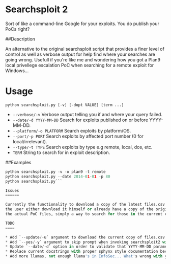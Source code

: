 Searchsploit 2
==============

Sort of like a command-line Google for your exploits. You do publish your PoCs right?

##Description

An alternative to the original searchsploit script that provides a finer level of control as well as verbose output for help find
where your searches are going wrong. Usefull if you're like me and wondering how you got a Plan9 local privellege escalation PoC when 
searching for a remote exploit for Windows... 

Usage
=====

`python searchsploit.py [-v] [-dopt VALUE] [term ...]`

* `--verbose/-v` Verbose output telling you if and where your query failed.
* `--date/-d YYYY-MM-DD` Search for exploits published on or before YYYY-MM-DD.
* `--platform/-o PLATFORM` Search exploits by platform/OS.
* `--port/-p PORT` Search exploits by affected port number (0 for local/irrelevant).
* `--type/-t TYPE` Search exploits by type e.g remote, local, dos, etc.
* `TERM` String to search for in exploit description.

##Examples

```python searchsploit.py --platform windows --type remote MS08-067
python searchsploit.py -v -o plan9 -t remote
python searchsploit.py --date 2014-01-01 -p 80
python searchsploit.py```

Issues
======

Currently the functionality to download a copy of the latest files.csv (the ExploitDB) is not complete therefor it requires that
the user either download it himself or already have a copy of the original searchsploit tool installed. This tool does not provide
the actual PoC files, simply a way to search for those in the current copy of files.csv available to it at the time.

TODO
====

* Add `--update/-u` argument to download the current copy of files.csv from Offensive Security.
* Add `--yes/-y` argument to skip prompt when invoking searchsploit2 with no search parameters.
* Update `--date/-d` option in order to validate that YYYY-MM-DD parameter is in the proper format.
* Replace current docstrings with proper sphynx style documentation because standards.
* Add more llamas, not enough llama's in InfoSec... What's wrong with you people? 
